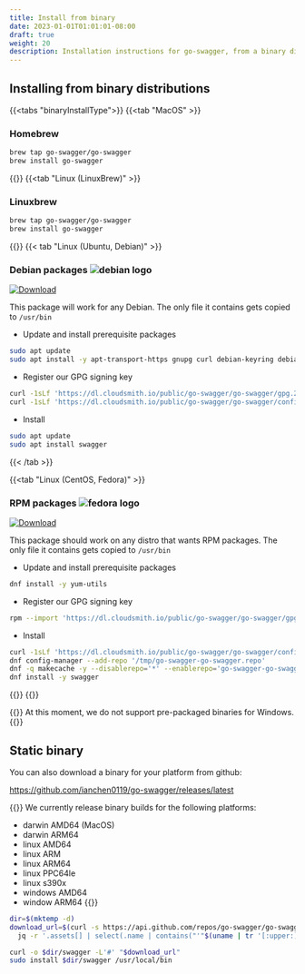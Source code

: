 ```yaml
---
title: Install from binary
date: 2023-01-01T01:01:01-08:00
draft: true
weight: 20
description: Installation instructions for go-swagger, from a binary distribution
---
```


## Installing from binary distributions
{{<tabs "binaryInstallType">}}
{{<tab "MacOS" >}}
### Homebrew

```sh
brew tap go-swagger/go-swagger
brew install go-swagger
```
{{</tab>}}
{{<tab "Linux (LinuxBrew)" >}}
### Linuxbrew

```sh
brew tap go-swagger/go-swagger
brew install go-swagger
```
{{</tab>}}
{{< tab "Linux (Ubuntu, Debian)" >}}
### Debian packages ![debian logo](../icons/debian.png)
[![Download](https://api-prd.cloudsmith.io/v1/badges/version/go-swagger/go-swagger/deb/swagger/latest/a=amd64;d=debian%252Fany-version;t=binary/?render=true&show_latest=true)](https://cloudsmith.io/~go-swagger/repos/go-swagger/packages/detail/deb/swagger/latest/a=amd64;d=debian%252Fany-version;t=binary/)

This package will work for any Debian. The only file it contains gets copied to `/usr/bin`

* Update and install prerequisite packages
```sh
sudo apt update
sudo apt install -y apt-transport-https gnupg curl debian-keyring debian-archive-keyring
```

* Register our GPG signing key
```sh
curl -1sLf 'https://dl.cloudsmith.io/public/go-swagger/go-swagger/gpg.2F8CB673971B5C9E.key' | sudo gpg --dearmor -o /usr/share/keyrings/go-swagger-go-swagger-archive-keyring.gpg
curl -1sLf 'https://dl.cloudsmith.io/public/go-swagger/go-swagger/config.deb.txt?distro=debian&codename=any-version' | sudo tee /etc/apt/sources.list.d/go-swagger-go-swagger.list
```

* Install
```sh
sudo apt update
sudo apt install swagger
```
{{< /tab >}}

{{<tab "Linux (CentOS, Fedora)" >}}
### RPM packages ![fedora logo](../icons/fedora.png)
[![Download](https://api-prd.cloudsmith.io/v1/badges/version/go-swagger/go-swagger/rpm/swagger/latest/a=x86_64;d=fedora%252Fany-version;t=binary/?render=true&show_latest=true)](https://cloudsmith.io/~go-swagger/repos/go-swagger/packages/detail/rpm/swagger/latest/a=x86_64;d=fedora%252Fany-version;t=binary/)

This package should work on any distro that wants RPM packages. The only file it contains gets copied to `/usr/bin`

* Update and install prerequisite packages
```sh
dnf install -y yum-utils
```

* Register our GPG signing key
```sh
rpm --import 'https://dl.cloudsmith.io/public/go-swagger/go-swagger/gpg.2F8CB673971B5C9E.key'
```

* Install
```sh
curl -1sLf 'https://dl.cloudsmith.io/public/go-swagger/go-swagger/config.rpm.txt?distro=fedora&codename=any-version' > /tmp/go-swagger-go-swagger.repo
dnf config-manager --add-repo '/tmp/go-swagger-go-swagger.repo'
dnf -q makecache -y --disablerepo='*' --enablerepo='go-swagger-go-swagger' --enablerepo='go-swagger-go-swagger-source'
dnf install -y swagger
```
{{</tab>}}
{{</tabs>}}

{{<hint warning>}}
At this moment, we do not support pre-packaged binaries for Windows.
{{</hint>}}

<!-- TODO apk package for alpine -->
<!-- TODO msi package for windows -->

## Static binary

You can also download a binary for your platform from github:

<https://github.com/ianchen0119/go-swagger/releases/latest>

{{<hint info>}}
We currently release binary builds for the following platforms:
* darwin AMD64 (MacOS)
* darwin ARM64
* linux AMD64
* linux ARM
* linux ARM64
* linux PPC64le
* linux s390x
* windows AMD64
* window ARM64
{{</hint>}}

```sh
dir=$(mktemp -d)
download_url=$(curl -s https://api.github.com/repos/go-swagger/go-swagger/releases/latest | \
  jq -r '.assets[] | select(.name | contains("'"$(uname | tr '[:upper:]' '[:lower:]')"'_amd64")) | .browser_download_url')

curl -o $dir/swagger -L'#' "$download_url"
sudo install $dir/swagger /usr/local/bin
```
